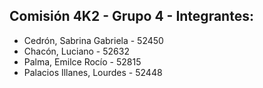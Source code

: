 ## Comisión 4K2 - Grupo 4 - Integrantes:
* Cedrón, Sabrina Gabriela - 52450
* Chacón, Luciano - 52632
* Palma, Emilce Rocío - 52815
* Palacios Illanes, Lourdes - 52448
